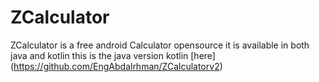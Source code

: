 # ZCalculator
ZCalculator is a free android Calculator opensource it is available in both java and kotlin
this is the java version
kotlin [here] (https://github.com/EngAbdalrhman/ZCalculatorv2)
